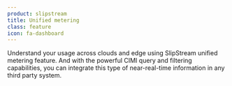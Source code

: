 ```yaml
---
product: slipstream
title: Unified metering
class: feature
icon: fa-dashboard
---
```


Understand your usage across clouds and edge using SlipStream unified metering feature. And with the powerful CIMI query and filtering capabilities, you can integrate this type of near-real-time information in any third party system.
